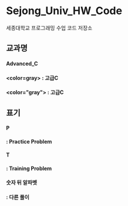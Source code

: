 # Sejong_Univ_HW_Code
세종대학교 프로그래밍 수업 코드 저장소

## 교과명
#### Advanced_C
#### <color=gray> : 고급C
#### <color="gray"> : 고급C

## 표기
#### P
#### : Practice Problem
#### T
#### : Training Problem
#### 숫자 뒤 알파벳
#### : 다른 풀이
